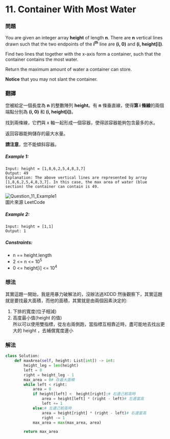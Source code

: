 # 11. Container With Most Water
### 問題
You are given an integer array **height** of length **n**. There are **n** vertical lines drawn such that the two endpoints of the **i<sup>th</sup>** line are **(i, 0)** and **(i, height[i])**.

Find two lines that together with the x-axis form a container, such that the container contains the most water.

Return the maximum amount of water a container can store.

**Notice** that you may not slant the container.
 ### 翻譯
您被給定一個長度為 **n** 的整數陣列 **height**。有 **n** 條垂直線，使得**第 i 條線**的兩個端點分別為 **(i, 0)** 和 **(i, height[i])**。

找到兩條線，它們與 x 軸一起形成一個容器，使得該容器能夠包含最多的水。

返回容器能夠儲存的最大水量。

**請注意**，您不能傾斜容器。
##### Example 1:
    Input: height = [1,8,6,2,5,4,8,3,7]
    Output: 49
    Explanation: The above vertical lines are represented by array [1,8,6,2,5,4,8,3,7]. In this case, the max area of water (blue section) the container can contain is 49.
![Question_11_Example1](https://s3-lc-upload.s3.amazonaws.com/uploads/2018/07/17/question_11.jpg "question_11_example1")  
圖片來源 LeetCode
##### Example 2:
    Input: height = [1,1]
    Output: 1
##### Constraints:
- n == height.length
- 2 <= n <= 10<sup>5</sup>
- 0 <= height[i] <= 10<sup>4</sup>

### 想法 
其實這題一開始，我是用暴力破解法的，沒辦法過XDDD
然後觀察下，其實這題就是要找最大面積，而他的面積，其實就是由兩個因素決定的:  
1. 下排的寬度(位子相減)  
2. 高度最小值(height 的值)  
所以可以使用雙指標，從左右兩側跑，當指標互相靠近時，盡可能地去找出更大的 height ，去補償寬度邊小
### 解法 
```python
class Solution:
    def maxArea(self, height: List[int]) -> int:
        height_leg = len(height)
        left = 0
        right = height_leg - 1
        max_area = 0# 存最大面積
        while left < right:
            area = 0
            if height[left] <  height[right]:# 右邊己較高時
                area = height[left] * (right - left)# 左邊當高
                left += 1
            else:# 左邊己較高時
                area = height[right] * (right - left)# 右邊當高
                right -= 1
            max_area = max(max_area, area)

        return max_area
```